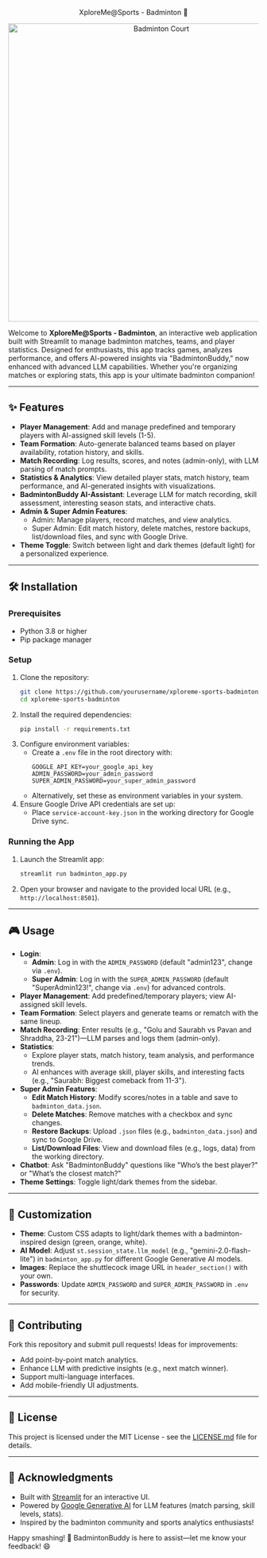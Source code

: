 <p align="center">
  XploreMe@Sports - Badminton 🏸
</p>

<p align="center">
  <img src="https://img.freepik.com/free-psd/badminton-template-design_23-2151491185.jpg" alt="Badminton Court" width="600">
</p>

Welcome to **XploreMe@Sports - Badminton**, an interactive web application built with Streamlit to manage badminton matches, teams, and player statistics. Designed for enthusiasts, this app tracks games, analyzes performance, and offers AI-powered insights via "BadmintonBuddy," now enhanced with advanced LLM capabilities. Whether you're organizing matches or exploring stats, this app is your ultimate badminton companion!

---

## ✨ Features
- **Player Management**: Add and manage predefined and temporary players with AI-assigned skill levels (1-5).
- **Team Formation**: Auto-generate balanced teams based on player availability, rotation history, and skills.
- **Match Recording**: Log results, scores, and notes (admin-only), with LLM parsing of match prompts.
- **Statistics & Analytics**: View detailed player stats, match history, team performance, and AI-generated insights with visualizations.
- **BadmintonBuddy AI-Assistant**: Leverage LLM for match recording, skill assessment, interesting season stats, and interactive chats.
- **Admin & Super Admin Features**: 
  - Admin: Manage players, record matches, and view analytics.
  - Super Admin: Edit match history, delete matches, restore backups, list/download files, and sync with Google Drive.
- **Theme Toggle**: Switch between light and dark themes (default light) for a personalized experience.

---

## 🛠 Installation

### Prerequisites
- Python 3.8 or higher
- Pip package manager

### Setup
1. Clone the repository:
   ```bash
   git clone https://github.com/yourusername/xploreme-sports-badminton.git
   cd xploreme-sports-badminton
   ```
2. Install the required dependencies:
   ```bash
   pip install -r requirements.txt
   ```
3. Configure environment variables:
   - Create a `.env` file in the root directory with:
     ```
     GOOGLE_API_KEY=your_google_api_key
     ADMIN_PASSWORD=your_admin_password
     SUPER_ADMIN_PASSWORD=your_super_admin_password
     ```
   - Alternatively, set these as environment variables in your system.
4. Ensure Google Drive API credentials are set up:
   - Place `service-account-key.json` in the working directory for Google Drive sync.

### Running the App
1. Launch the Streamlit app:
   ```bash
   streamlit run badminton_app.py
   ```
2. Open your browser and navigate to the provided local URL (e.g., `http://localhost:8501`).

---

## 🎮 Usage
- **Login**:
  - **Admin**: Log in with the `ADMIN_PASSWORD` (default "admin123", change via `.env`).
  - **Super Admin**: Log in with the `SUPER_ADMIN_PASSWORD` (default "SuperAdmin123!", change via `.env`) for advanced controls.
- **Player Management**: Add predefined/temporary players; view AI-assigned skill levels.
- **Team Formation**: Select players and generate teams or rematch with the same lineup.
- **Match Recording**: Enter results (e.g., "Golu and Saurabh vs Pavan and Shraddha, 23-21")—LLM parses and logs them (admin-only).
- **Statistics**:
  - Explore player stats, match history, team analysis, and performance trends.
  - AI enhances with average skill, player skills, and interesting facts (e.g., "Saurabh: Biggest comeback from 11-3").
- **Super Admin Features**:
  - **Edit Match History**: Modify scores/notes in a table and save to `badminton_data.json`.
  - **Delete Matches**: Remove matches with a checkbox and sync changes.
  - **Restore Backups**: Upload `.json` files (e.g., `badminton_data.json`) and sync to Google Drive.
  - **List/Download Files**: View and download files (e.g., logs, data) from the working directory.
- **Chatbot**: Ask "BadmintonBuddy" questions like "Who’s the best player?" or "What’s the closest match?"
- **Theme Settings**: Toggle light/dark themes from the sidebar.

---

## 🎨 Customization
- **Theme**: Custom CSS adapts to light/dark themes with a badminton-inspired design (green, orange, white).
- **AI Model**: Adjust `st.session_state.llm_model` (e.g., "gemini-2.0-flash-lite") in `badminton_app.py` for different Google Generative AI models.
- **Images**: Replace the shuttlecock image URL in `header_section()` with your own.
- **Passwords**: Update `ADMIN_PASSWORD` and `SUPER_ADMIN_PASSWORD` in `.env` for security.

---

## 🤝 Contributing
Fork this repository and submit pull requests! Ideas for improvements:
- Add point-by-point match analytics.
- Enhance LLM with predictive insights (e.g., next match winner).
- Support multi-language interfaces.
- Add mobile-friendly UI adjustments.

---

## 📜 License
This project is licensed under the MIT License - see the [LICENSE.md](LICENSE.md) file for details.

---

## 🙌 Acknowledgments
- Built with [Streamlit](https://streamlit.io/) for an interactive UI.
- Powered by [Google Generative AI](https://ai.google/) for LLM features (match parsing, skill levels, stats).
- Inspired by the badminton community and sports analytics enthusiasts!

Happy smashing! 🏸 BadmintonBuddy is here to assist—let me know your feedback! 😄

